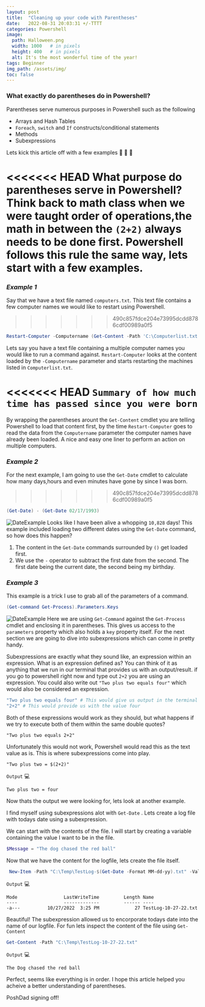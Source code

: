 ```yaml
---
layout: post
title:  "Cleaning up your code with Parentheses"
date:   2022-08-31 20:03:31 +/-TTTT
categories: Powershell
image:
  path: Halloween.png
  width: 1000   # in pixels
  height: 400   # in pixels
  alt: It's the most wonderful time of the year!
tags: Beginner
img_path: /assets/img/
toc: false
---
```


### What exactly do parentheses do in Powershell? 
Parentheses serve numerous purposes in Powershell such as the following
* Arrays and Hash Tables
* `Foreach`, `switch` and `If` constructs/conditional statements
* Methods
* Subexpressions

Lets kick this article off with a few examples :rocket: :rocket: :rocket:

<<<<<<< HEAD
What purpose do parentheses serve in Powershell? Think back to math class when we were taught order of operations,the math in between the `(2+2)` always needs to be done first. Powershell follows this rule the same way, lets start with a few examples.
=======
### *Example 1*
Say that we have a text file named `computers.txt`. This text file contains a few computer names we would like to restart using Powershell.
>>>>>>> 490c857fdce204e73995dcdd8786cdf00989a0f5

```powershell
Restart-Computer -Computername (Get-Content -Path 'C:\Computerlist.txt')
```
 Lets say you have a text file containing a multiple computer names you would like to run a command against. `Restart-Computer` looks at the content loaded by the `-Computername` parameter and starts restarting the machines listed in `Computerlist.txt`. 

<<<<<<< HEAD
`Summary of how much time has passed since you were born`
=======
By wrapping the parentheses arount the `Get-Content` cmdlet you are telling Powershell to load that content first, by the time `Restart-Computer` goes to read the data from the `Computername` parameter  the computer names have already been loaded. A nice and easy one liner to perform an action on multiple computers.

### *Example 2*
For the next example, I am going to use the `Get-Date` cmdlet to calculate how many days,hours and even minutes have gone by since I was born.
>>>>>>> 490c857fdce204e73995dcdd8786cdf00989a0f5
```powershell
(Get-Date) - (Get-Date 02/17/1993)
```
![DateExample](Get-Date-Example-03.png)
Looks like I have been alive a whopping `10,828` days! This example included loading two different dates using the `Get-Date` command, so how does this happen?
1. The content in the `Get-Date` commands surrounded by `()` get loaded first.
2. We use the `-` operator to subtract the first date from the second. The first date being the current date, the second being my birthday.

### *Example 3*
This example is a trick I use to grab all of the parameters of a command.
```powershell
(Get-command Get-Process).Parameters.Keys
```
![DateExample](Parameter-Example.png)
Here we are using `Get-Command` against the `Get-Process` cmdlet and enclosing it in parentheses. This gives us access to the `parameters` property which also holds a `key` property itself.  For the next section we are going to dive into subexpressions which can come in pretty handy.


Subexpressions are exactly what they sound like, an expression within an expression. What is an expression defined as? You can think of it as anything that we run in our terminal that provides us with an output/result. if you go to powershell right now and type out `2+2` you are using an expression. You could also write out `"Two plus two equals four"` which would also be considered an expression. 

```powershell
"Two plus two equals four" # This would give us output in the terminal exactly as it it written
"2+2" # This would provide us with the value four
```
Both of these expressions would work as they should, but what happens if we try to execute both of them within the same double quotes?
```
"Two plus two equals 2+2"
```

Unfortunately this would not work, Powershell would read this as the text value as is. This is where subexpressions come into play.
```
"Two plus two = $(2+2)"
```
`Output` :computer:
```
Two plus two = four
```
Now thats the output we were looking for, lets look at another example.

I find myself using subexpressions alot with `Get-Date` . Lets create a log file with todays date using a subexpression.

We can start with the contents of the file. I will start by creating a variable containing the value I want to be in the file.

```powershell
$Message = "The dog chased the red ball"
```

Now that we have the content for the logfile, lets create the file itself.

```powershell
 New-Item -Path "C:\Temp\TestLog-$(Get-Date -Format MM-dd-yy).txt" -Value $Message
```
`Output` :computer:
```
Mode                 LastWriteTime         Length Name
----                 -------------         ------ ----
-a---          10/27/2022  3:25 PM             27 TestLog-10-27-22.txt
```

Beautiful! The subexpression allowed us to encorporate todays date into the name of our logfile. For fun lets inspect the content of the file using `Get-Content`

```powershell
Get-Content -Path "C:\Temp\TestLog-10-27-22.txt"
```
`Output` :computer:
```
The Dog chased the red ball
```

Perfect, seems like everything is in order. I hope this article helped you acheive a better understanding of parentheses.

PoshDad signing off!